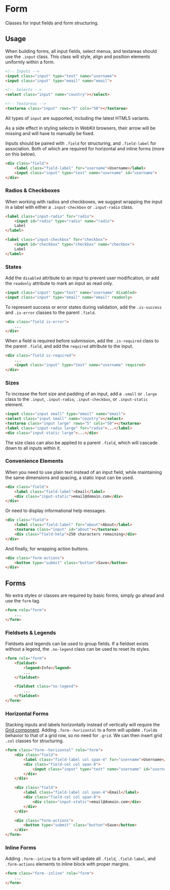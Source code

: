 # Form #

Classes for input fields and form structuring.

## Usage ##

When building forms, all input fields, select menus, and textareas should use the `.input` class.
This class will style, align and position elements uniformly within a form.

```html
<!-- Inputs -->
<input class="input" type="text" name="username">
<input class="input" type="email" name="email">

<!-- Selects -->
<select class="input" name="country"></select>

<!-- Textareas -->
<textarea class="input" rows="5" cols="50"></textarea>
```

All types of `input` are supported, including the latest HTML5 variants.

<div class="notice is-error">
    As a side effect in styling selects in WebKit browsers,
    their arrow will be missing and will have to manually be fixed.
</div>

Inputs should be paired with `.field` for structuring, and `.field-label` for association.
Both of which are required for horizontal and inline forms (more on this below).

```html
<div class="field">
    <label class="field-label" for="username">Username</label>
    <input class="input" type="text" name="username" id="username">
</div>
```

### Radios & Checkboxes ###

When working with radios and checkboxes, we suggest wrapping the input in a label
with either a `.input-checkbox` or `.input-radio` class.

```html
<label class="input-radio" for="radio">
    <input id="radio" type="radio" name="radio">
    Label
</label>

<label class="input-checkbox" for="checkbox">
    <input id="checkbox" type="checkbox" name="checkbox">
    Label
</label>
```

### States ###

Add the `disabled` attribute to an input to prevent user modification,
or add the `readonly` attribute to mark an input as read only.

```html
<input class="input" type="text" name="username" disabled>
<input class="input" type="email" name="email" readonly>
```

To represent success or error states during validation,
add the `.is-success` and `.is-error` classes to the parent `.field`.

```html
<div class="field is-error">
    ...
</div>
```

When a field is required before submission, add the `.is-required`
class to the parent `.field`, and add the `required` attribute to the input.

```html
<div class="field is-required">
    ...
    <input class="input" type="text" name="username" required>
</div>
```

### Sizes ###

To increase the font size and padding of an input, add a `.small` or `.large`
class to the `.input`, `.input-radio`, `.input-checkbox`, or `.input-static` element.

```html
<input class="input small" type="email" name="email">
<select class="input small" name="country"></select>
<textarea class="input large" rows="5" cols="50"></textarea>
<label class="input-radio large" for="radio">...</label>
<div class="input-static large">...</div>
```

The size class can also be applied to a parent `.field`, which will cascade
down to all inputs within it.

### Convenience Elements ###

When you need to use plain text instead of an input field,
while maintaining the same dimensions and spacing, a static input can be used.

```html
<div class="field">
    <label class="field-label">Email</label>
    <div class="input-static">email@domain.com</div>
</div>
```

Or need to display informational help messages.

```html
<div class="field">
    <label class="field-label" for="about">About</label>
    <textarea class="input" id="about"></textarea>
    <div class="field-help">250 characters remaining</div>
</div>
```

And finally, for wrapping action buttons.

```html
<div class="form-actions">
    <button type="submit" class="button">Save</button>
</div>
```

## Forms ##

No extra styles or classes are required by basic forms, simply go ahead and use the `form` tag.

```html
<form role="form">
    ...
</form>
```

### Fieldsets & Legends ###

Fieldsets and legends can be used to group fields. If a fieldset exists without a legend,
the `.no-legend` class can be used to reset its styles.

```html
<form role="form">
    <fieldset>
        <legend>Info</legend>
        ...
    </fieldset>

    <fieldset class="no-legend">
        ...
    </fieldset>
</form>
```

### Horizontal Forms ###

Stacking inputs and labels horizontally instead of vertically will require the [Grid component](grid.md).
Adding `.form--horizontal` to a form will update `.field`s behavior to that of a grid row,
so no need for `.grid`. We can then insert grid `.col` classes for structuring.

```html
<form class="form--horizontal" role="form">
    <div class="field">
        <label class="field-label col span-4" for="username">Username</label>
        <div class="field-col col span-8">
            <input class="input" type="text" name="username" id="username">
        </div>
    </div>

    <div class="field">
        <label class="field-label col span-4">Email</label>
        <div class="field-col col span-8">
            <div class="input-static">email@domain.com</div>
        </div>
    </div>

    <div class="form-actions">
        <button type="submit" class="button">Save</button>
    </div>
</form>
```

### Inline Forms ###

Adding `.form--inline` to a form will update all `.field`, `.field-label`,
and `.form-actions` elements to inline block with proper margins.

```html
<form class="form--inline" role="form">
    ...
</form>
```